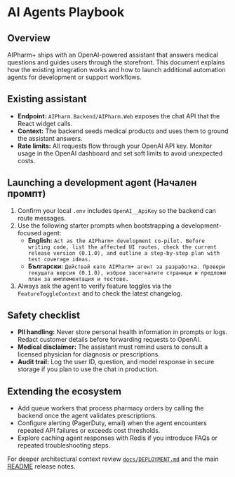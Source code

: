 # AI Agents Playbook

## Overview
AIPharm+ ships with an OpenAI-powered assistant that answers medical questions and guides users through the storefront. This document explains how the existing integration works and how to launch additional automation agents for development or support workflows.

## Existing assistant
- **Endpoint:** `AIPharm.Backend/AIPharm.Web` exposes the chat API that the React widget calls.
- **Context:** The backend seeds medical products and uses them to ground the assistant answers.
- **Rate limits:** All requests flow through your OpenAI API key. Monitor usage in the OpenAI dashboard and set soft limits to avoid unexpected costs.

## Launching a development agent (Начален промпт)
1. Confirm your local `.env` includes `OpenAI__ApiKey` so the backend can route messages.
2. Use the following starter prompts when bootstrapping a development-focused agent:
   - **English:** `Act as the AIPharm+ development co-pilot. Before writing code, list the affected UI routes, check the current release version (0.1.0), and outline a step-by-step plan with test coverage ideas.`
   - **Български:** `Действай като AIPharm+ агент за разработка. Провери текущата версия (0.1.0), изброи засегнатите страници и предложи план за имплементация и тестове.`
3. Always ask the agent to verify feature toggles via the `FeatureToggleContext` and to check the latest changelog.

## Safety checklist
- **PII handling:** Never store personal health information in prompts or logs. Redact customer details before forwarding requests to OpenAI.
- **Medical disclaimer:** The assistant must remind users to consult a licensed physician for diagnosis or prescriptions.
- **Audit trail:** Log the user ID, question, and model response in secure storage if you plan to use the chat in production.

## Extending the ecosystem
- Add queue workers that process pharmacy orders by calling the backend once the agent validates prescriptions.
- Configure alerting (PagerDuty, email) when the agent encounters repeated API failures or exceeds cost thresholds.
- Explore caching agent responses with Redis if you introduce FAQs or repeated troubleshooting steps.

For deeper architectural context review [`docs/DEPLOYMENT.md`](DEPLOYMENT.md) and the main [README](../README.md) release notes.
